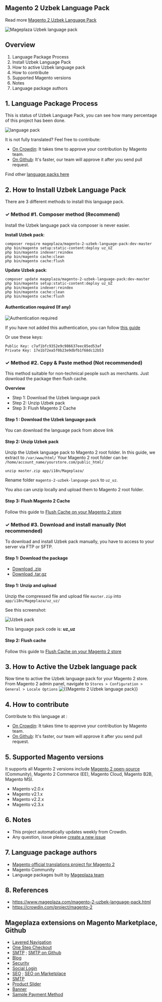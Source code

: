 ## Magento 2 Uzbek Language Pack



Read more [Magento 2 Uzbek Language Pack](https://www.mageplaza.com/magento-2-uzbek-language-pack.html)

![Mageplaza Uzbek language pack](https://cdn3.mageplaza.com/media/general/qjWPj1W.png)

## Overview

1. Language Package Process
2. Install Uzbek Language Pack
3. How to active Uzbek language pack
4. How to contribute
5. Supported Magento versions
6. Notes
7. Language package authors

## 1. Language Package Process

This is status of Uzbek Language Pack, you can see how many percentage of this project has been done.

![language pack](http://progressed.io/bar/22?title=translated)

It is not fully translated? Feel free to contribute:
- [On Crowdin](https://crowdin.com/project/magento-2): It takes time to approve your contribution by Magento team.
- [On Github](https://github.com/mageplaza/magento-2-uzbek-language-pack/blob/master/HOW-TO-CONTRIBUTE.md): It's faster, our team will approve it after you send pull request.


Find other [language packs here](https://www.mageplaza.com/kb/magento-2-language-pack/)

## 2. How to Install Uzbek Language Pack

There are 3 different methods to install this language pack.

### ✓ Method #1. Composer method (Recommend)
Install the Uzbek language pack via composer is never easier.

**Install Uzbek pack**:

```
composer require mageplaza/magento-2-uzbek-language-pack:dev-master
php bin/magento setup:static-content:deploy uz_UZ
php bin/magento indexer:reindex
php bin/magento cache:clean
php bin/magento cache:flush

```


**Update  Uzbek pack**:

```
composer update mageplaza/magento-2-uzbek-language-pack:dev-master
php bin/magento setup:static-content:deploy uz_UZ
php bin/magento indexer:reindex
php bin/magento cache:clean
php bin/magento cache:flush

```

#### Authentication required (If any)

![Authentication required](https://cdn.mageplaza.com/media/general/dmryiPk.png)

If you have not added this authentication, you can follow [this guide](http://devdocs.magento.com/guides/v2.0/install-gde/prereq/connect-auth.html)

Or use these keys:

```
Public Key: c7af1bfc9352e9c986637eec85ed53af
Private Key: 17e1b72ea5f0b23e9dbfb1f68dc12b53
```



### ✓ Method #2. Copy & Paste method (Not recommended)

This method suitable for non-technical people such as merchants. Just download the package then flush cache.

**Overview**

- Step 1: Download the Uzbek language pack
- Step 2: Unzip Uzbek pack
- Step 3: Flush Magento 2 Cache

#### Step 1 : Download the Uzbek language pack

You can download the language pack from above link

#### Step 2: Unzip Uzbek pack

Unzip the Uzbek language pack to Magento 2 root folder. In this guide, we extract to `/var/www/html/`
Your Magento 2 root folder can be: `/home/account_name/yourstore.com/public_html/`

```
unzip master.zip app/i18n/Mageplaza/
```

Rename folder `magento-2-uzbek-language-pack` to `uz_uz`.


You also can unzip locally and upload them to Magento 2 root folder.

#### Step 3: Flush Magento 2 Cache

Follow this guide to [Flush Cache on your Magento 2 store](https://www.mageplaza.com/kb/how-flush-enable-disable-cache.html)


### ✓ Method #3. Download and install manually (Not recommended)

To download and install Uzbek pack manually, you have to access to your server via FTP or SFTP.

#### Step 1: Download the package

- [Download .zip](https://github.com/mageplaza/magento-2-uzbek-language-pack/archive/master.zip)
- [Download .tar.gz](https://github.com/mageplaza/magento-2-uzbek-language-pack/tarball/master)

#### Step 1: Unzip and upload

Unzip the compressed file and upload file `master.zip` into `app/i18n/Mageplaza/uz_uz/`

See this screenshot:

![Uzbek pack](https://cdn3.mageplaza.com/media/general/language-pack.png)

This language pack code is: **uz_uz**

#### Step 2: Flush cache

Follow this guide to [Flush Cache on your Magento 2 store](https://www.mageplaza.com/kb/how-flush-enable-disable-cache.html)


## 3. How to Active the Uzbek language pack 

Now time to active the Uzbek language pack for your Magento 2 store. From Magento 2 admin panel, navigate to `Stores > Configuration > General > Locale Options`
![{{Magento 2 Uzbek language pack}}](https://cdn.mageplaza.com/media/general/aPSUA0l.png)


## 4. How to contribute

Contribute to this language at :
- [On Crowdin](https://crowdin.com/project/magento-2): It takes time to approve your contribution by Magento team.
- [On Github](https://github.com/mageplaza/magento-2-uzbek-language-pack/blob/master/HOW-TO-CONTRIBUTE.md): It's faster, our team will approve it after you send pull request.


## 5. Supported Magento versions

It supports all Magento 2 versions include [Magento 2 open-source](https://www.mageplaza.com/download-magento/) (Community), Magento 2 Commerce (EE), Magento Cloud, Magento B2B, Magento MSI.


- Magento v2.0.x
- Magento v2.1.x
- Magento v2.2.x
- Magento v2.3.x



## 6. Notes 

- This project automatically updates weekly from Crowdin.
- Any question, issue please [create a new issue](https://github.com/mageplaza/magento-2-uzbek-language-pack/issues/new)

## 7. Language package authors

- [Magento official translations project for Magento 2](https://crowdin.com/project/magento-2)
- Magento Community
- Language packages built by [Mageplaza team](https://www.mageplaza.com/)


## 8. References 

- https://www.mageplaza.com/magento-2-uzbek-language-pack.html
- https://crowdin.com/project/magento-2



## Mageplaza extensions on Magento Marketplace, Github


- [Layered Navigation](https://marketplace.magento.com/mageplaza-layered-navigation-m2.html)
- [One Step Checkout](https://marketplace.magento.com/mageplaza-magento-2-one-step-checkout-extension.html)
- [SMTP](https://marketplace.magento.com/mageplaza-module-smtp.html) ; [SMTP on Github](https://github.com/mageplaza/magento-2-smtp)
- [Blog](https://github.com/mageplaza/magento-2-blog)
- [Security](https://marketplace.magento.com/mageplaza-module-security.html)
- [Social Login](https://github.com/mageplaza/magento-2-social-login)
- [SEO](https://github.com/mageplaza/magento-2-seo) ; [SEO on Marketplace](https://marketplace.magento.com/mageplaza-magento-2-seo-extension.html)
- [SMTP](https://github.com/mageplaza/magento-2-smtp)
- [Product Slider](https://github.com/mageplaza/magento-2-product-slider)
- [Banner](https://github.com/mageplaza/magento-2-banner-slider)
- [Sample Payment Method](https://github.com/mageplaza/magento-2-sample-payment-method)



